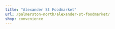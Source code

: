 ```yaml
---
title: "Alexander St Foodmarket"
url: /palmerston-north/alexander-st-foodmarket/
shop: convenience
---
```

